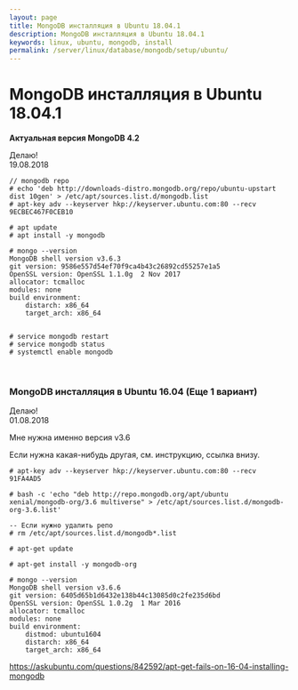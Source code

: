 ```yaml
---
layout: page
title: MongoDB инсталляция в Ubuntu 18.04.1
description: MongoDB инсталляция в Ubuntu 18.04.1
keywords: linux, ubuntu, mongodb, install
permalink: /server/linux/database/mongodb/setup/ubuntu/
---
```


# MongoDB инсталляция в Ubuntu 18.04.1

**Актуальная версия MongoDB 4.2**

Делаю!  
19.08.2018

```
// mongodb repo
# echo 'deb http://downloads-distro.mongodb.org/repo/ubuntu-upstart dist 10gen' > /etc/apt/sources.list.d/mongodb.list
# apt-key adv --keyserver hkp://keyserver.ubuntu.com:80 --recv 9ECBEC467F0CEB10

# apt update
# apt install -y mongodb

# mongo --version
MongoDB shell version v3.6.3
git version: 9586e557d54ef70f9ca4b43c26892cd55257e1a5
OpenSSL version: OpenSSL 1.1.0g  2 Nov 2017
allocator: tcmalloc
modules: none
build environment:
    distarch: x86_64
    target_arch: x86_64


# service mongodb restart
# service mongodb status
# systemctl enable mongodb

```

<br/>

### MongoDB инсталляция в Ubuntu 16.04 (Еще 1 вариант)

Делаю!  
01.08.2018

Мне нужна именно версия v3.6

Если нужна какая-нибудь другая, см. инструкцию, ссылка внизу.

    # apt-key adv --keyserver hkp://keyserver.ubuntu.com:80 --recv 91FA4AD5

    # bash -c 'echo "deb http://repo.mongodb.org/apt/ubuntu xenial/mongodb-org/3.6 multiverse" > /etc/apt/sources.list.d/mongodb-org-3.6.list'

    -- Если нужно удалить репо
    # rm /etc/apt/sources.list.d/mongodb*.list

    # apt-get update

    # apt-get install -y mongodb-org

    # mongo --version
    MongoDB shell version v3.6.6
    git version: 6405d65b1d6432e138b44c13085d0c2fe235d6bd
    OpenSSL version: OpenSSL 1.0.2g  1 Mar 2016
    allocator: tcmalloc
    modules: none
    build environment:
        distmod: ubuntu1604
        distarch: x86_64
        target_arch: x86_64

https://askubuntu.com/questions/842592/apt-get-fails-on-16-04-installing-mongodb
